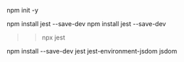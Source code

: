 npm init -y

npm install jest --save-dev 
npm install jest --save-dev
>> npx jest

npm install --save-dev jest jest-environment-jsdom jsdom